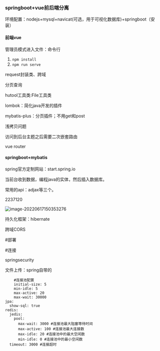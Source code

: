 ### springboot+vue前后端分离

环境配置：nodejs+mysql+navicat(可选，用于可视化数据库)+springboot（安装）

#### 前端vue

管理员模式进入文件：命令行

1. `npm install`
2. `npm run serve`

request封装类、跨域

分页查询

hutool工具类:File工具类

lombok：简化java开发的插件

mybatis-plus：分页插件；不用get和post

浅拷贝问题

访问到后台主题之后需要二次嵌套路由

vue router

#### springboot+mybatis

spring官方定制网站：start.spring.io

当前台收到数据，编程java的实体，然后插入数据库。

常用的api：adjax等三个。

2237120



![image-20220617150353276](C:\Users\GDHS\AppData\Roaming\Typora\typora-user-images\image-20220617150353276.png)

持久化框架：hibernate

跨域CORS

#部署

#连接

springsecurity

文件上传：spring自带的

```
    #连接池配置
    initial-size: 5
    min-idle: 5
    max-active: 20
    max-wait: 30000
jpa:
  show-sql: true
redis:
  jedis:
    pool:
      max-wait: 3000 #连接池最大阻塞等待时间
      max-active: 100 #连接池最大连接数
      max-idle: 20 #连接池中的最大空闲数
      min-idle: 0 #连接池中的最小空闲数
  timeout: 3000 #连接超时
```



